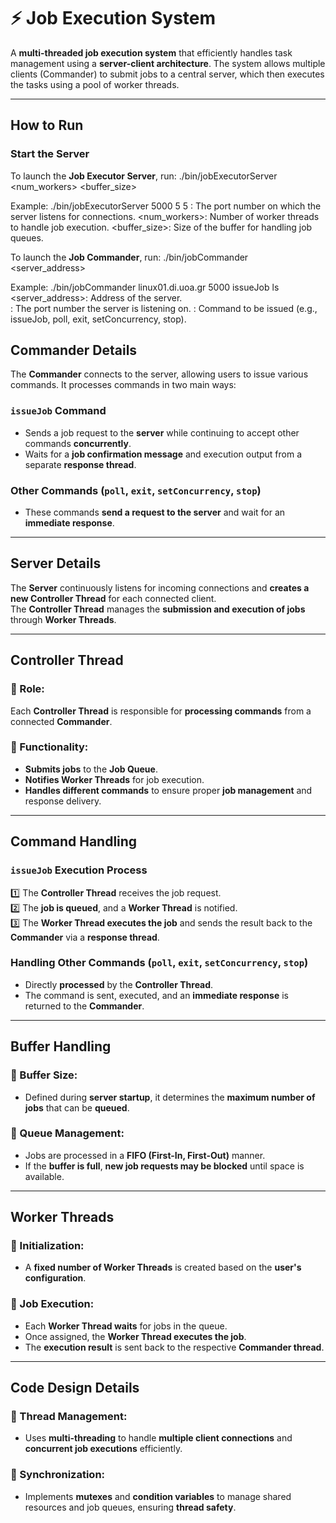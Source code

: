 # ⚡ Job Execution System

A **multi-threaded job execution system** that efficiently handles task management using a **server-client architecture**. The system allows multiple clients (Commander) to submit jobs to a central server, which then executes the tasks using a pool of worker threads.

---

## How to Run

### **Start the Server**
To launch the **Job Executor Server**, run: ./bin/jobExecutorServer <num_workers> <buffer_size> 

Example: ./bin/jobExecutorServer 5000 5 
5 : The port number on which the server listens for connections. 
<num_workers>: Number of worker threads to handle job execution. 
<buffer_size>: Size of the buffer for handling job queues.

To launch the **Job Commander**, run: ./bin/jobCommander <server_address> <port> <command>

Example: ./bin/jobCommander linux01.di.uoa.gr 5000 issueJob ls 
<server_address>: Address of the server.  
<port>: The port number the server is listening on. 
<command>: Command to be issued (e.g., issueJob, poll, exit, setConcurrency, stop).

## Commander Details  

The **Commander** connects to the server, allowing users to issue various commands. It processes commands in two main ways:

### `issueJob` Command  
- Sends a job request to the **server** while continuing to accept other commands **concurrently**.  
- Waits for a **job confirmation message** and execution output from a separate **response thread**.  

### Other Commands (`poll`, `exit`, `setConcurrency`, `stop`)  
- These commands **send a request to the server** and wait for an **immediate response**.  

---

## Server Details  

The **Server** continuously listens for incoming connections and **creates a new Controller Thread** for each connected client.  
The **Controller Thread** manages the **submission and execution of jobs** through **Worker Threads**.

---

## Controller Thread  

### **🔹 Role:**  
Each **Controller Thread** is responsible for **processing commands** from a connected **Commander**.  

### **🔹 Functionality:**  
- **Submits jobs** to the **Job Queue**.  
- **Notifies Worker Threads** for job execution.  
- **Handles different commands** to ensure proper **job management** and response delivery.  

---

## Command Handling  

### **`issueJob` Execution Process**  
1️⃣ The **Controller Thread** receives the job request.  
2️⃣ The **job is queued**, and a **Worker Thread** is notified.  
3️⃣ The **Worker Thread executes the job** and sends the result back to the **Commander** via a **response thread**.  

### **Handling Other Commands (`poll`, `exit`, `setConcurrency`, `stop`)**  
- Directly **processed** by the **Controller Thread**.  
- The command is sent, executed, and an **immediate response** is returned to the **Commander**.  

---

## Buffer Handling  

### **🔹 Buffer Size:**  
- Defined during **server startup**, it determines the **maximum number of jobs** that can be **queued**.  

### **🔹 Queue Management:**  
- Jobs are processed in a **FIFO (First-In, First-Out)** manner.  
- If the **buffer is full**, **new job requests may be blocked** until space is available.  

---

## Worker Threads  

### **🔹 Initialization:**  
- A **fixed number of Worker Threads** is created based on the **user's configuration**.  

### **🔹 Job Execution:**  
- Each **Worker Thread waits** for jobs in the queue.  
- Once assigned, the **Worker Thread executes the job**.  
- The **execution result** is sent back to the respective **Commander thread**.  

---

## Code Design Details  

### **🔹 Thread Management:**  
- Uses **multi-threading** to handle **multiple client connections** and **concurrent job executions** efficiently.  

### **🔹 Synchronization:**  
- Implements **mutexes** and **condition variables** to manage shared resources and job queues, ensuring **thread safety**.  
